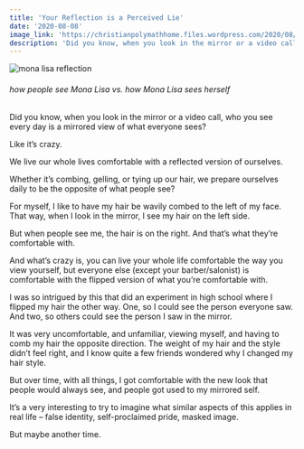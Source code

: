 ```yaml
---
title: 'Your Reflection is a Perceived Lie'
date: '2020-08-08'
image_link: 'https://christianpolymathhome.files.wordpress.com/2020/08/monalisa.png'
description: 'Did you know, when you look in the mirror or a video call, who you see every day is a mirrored view of what everyone sees?'
---
```

![mona lisa reflection](https://christianpolymathhome.files.wordpress.com/2020/08/monalisa.png "Mona Lisa Reflection")
###### how people see Mona Lisa vs. how Mona Lisa sees herself

Did you know, when you look in the mirror or a video call, who you see every day is a mirrored view of what everyone sees?

Like it’s crazy.

We live our whole lives comfortable with a reflected version of ourselves.

Whether it’s combing, gelling, or tying up our hair, we prepare ourselves daily to be the opposite of what people see?

For myself, I like to have my hair be wavily combed to the left of my face. That way, when I look in the mirror, I see my hair on the left side.

But when people see me, the hair is on the right. And that’s what they’re comfortable with.

And what’s crazy is, you can live your whole life comfortable the way you view yourself, but everyone else (except your barber/salonist) is comfortable with the flipped version of what you’re comfortable with.

I was so intrigued by this that did an experiment in high school where I flipped my hair the other way. One, so I could see the person everyone saw. And two, so others could see the person I saw in the mirror.

It was very uncomfortable, and unfamiliar, viewing myself, and having to comb my hair the opposite direction. The weight of my hair and the style didn’t feel right, and I know quite a few friends wondered why I changed my hair style.

But over time, with all things, I got comfortable with the new look that people would always see, and people got used to my mirrored self.

It’s a very interesting to try to imagine what similar aspects of this applies in real life – false identity, self-proclaimed pride, masked image.

But maybe another time.